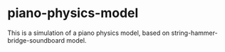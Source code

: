 # piano-physics-model
This is a simulation of a piano physics model, based on string-hammer-bridge-soundboard model.
